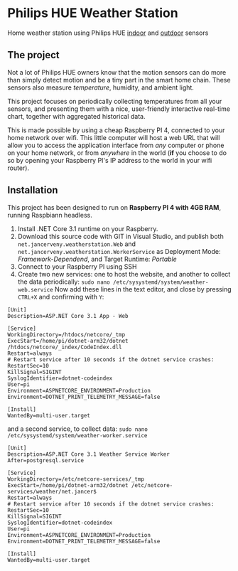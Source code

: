 
# Philips HUE Weather Station
Home weather station using Philips HUE [indoor](https://www2.meethue.com/en-us/p/hue-motion-sensor/046677473389) and [outdoor](https://www2.meethue.com/en-us/p/hue-outdoor-sensor/046677541736) sensors

## The project
Not a lot of Philips HUE owners know that the motion sensors can do more than simply detect motion and be a tiny part in the smart home chain. These sensors also measure *temperature*, humidity, and ambient light.

This project focuses on periodically collecting temperatures from all your sensors, and presenting them with a nice, user-friendly interactive real-time chart, together with aggregated historical data.

This is made possible by using a cheap Raspberry PI 4, connected to your home network over wifi. This little computer will host a web URL that will allow you to access the application interface from *any* computer or phone on your home network, or from *anywhere* in the world (**if** you choose to do so by opening your Raspberry PI's IP address to the world in your wifi router).


## Installation
This project has been designed to run on **Raspberry PI 4 with 4GB RAM**, running Raspbiann headless.

1. Install .NET Core 3.1 runtime on your Raspberry.
2. Download this source code with GIT in Visual Studio, and publish both `net.jancerveny.weatherstation.Web` and `net.jancerveny.weatherstation.WorkerService` as Deployment Mode: *Framework-Dependend*, and Target Runtime: *Portable*
3. Connect to your Raspberry PI using SSH
4. Create two new services: one to host the website, and another to collect the data periodically:
`sudo nano /etc/sysystemd/system/weather-web.service`
Now add these lines in the text editor, and close by pressing `CTRL+X` and confirming with `Y`: 
```
[Unit]
Description=ASP.NET Core 3.1 App - Web

[Service]
WorkingDirectory=/htdocs/netcore/_tmp
ExecStart=/home/pi/dotnet-arm32/dotnet /htdocs/netcore/_index/CodeIndex.dll
Restart=always
# Restart service after 10 seconds if the dotnet service crashes:
RestartSec=10
KillSignal=SIGINT
SyslogIdentifier=dotnet-codeindex
User=pi
Environment=ASPNETCORE_ENVIRONMENT=Production
Environment=DOTNET_PRINT_TELEMETRY_MESSAGE=false

[Install]
WantedBy=multi-user.target

```

and a second service, to collect data:
`sudo nano /etc/sysystemd/system/weather-worker.service`
```
[Unit]
Description=ASP.NET Core 3.1 Weather Service Worker
After=postgresql.service

[Service]
WorkingDirectory=/etc/netcore-services/_tmp
ExecStart=/home/pi/dotnet-arm32/dotnet /etc/netcore-services/weather/net.jancer$
Restart=always
# Restart service after 10 seconds if the dotnet service crashes:
RestartSec=10
KillSignal=SIGINT
SyslogIdentifier=dotnet-codeindex
User=pi
Environment=ASPNETCORE_ENVIRONMENT=Production
Environment=DOTNET_PRINT_TELEMETRY_MESSAGE=false

[Install]
WantedBy=multi-user.target
```